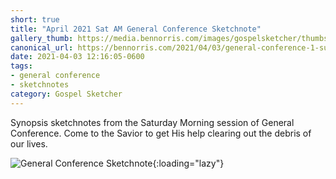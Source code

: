 ```yaml
---
short: true
title: "April 2021 Sat AM General Conference Sketchnote"
gallery_thumb: https://media.bennorris.com/images/gospelsketcher/thumbs/apr-21-1-sat-am.jpg
canonical_url: https://bennorris.com/2021/04/03/general-conference-1-sun-am-sketchnote
date: 2021-04-03 12:16:05-0600
tags:
- general conference
- sketchnotes
category: Gospel Sketcher
---
```


Synopsis sketchnotes from the Saturday Morning session of General Conference. Come to the Savior to get His help clearing out the debris of our lives.

![General Conference Sketchnote](https://media.bennorris.com/images/gospelsketcher/general-conference/apr-2021/apr-21-1-sat-am.jpg){:loading="lazy"}
